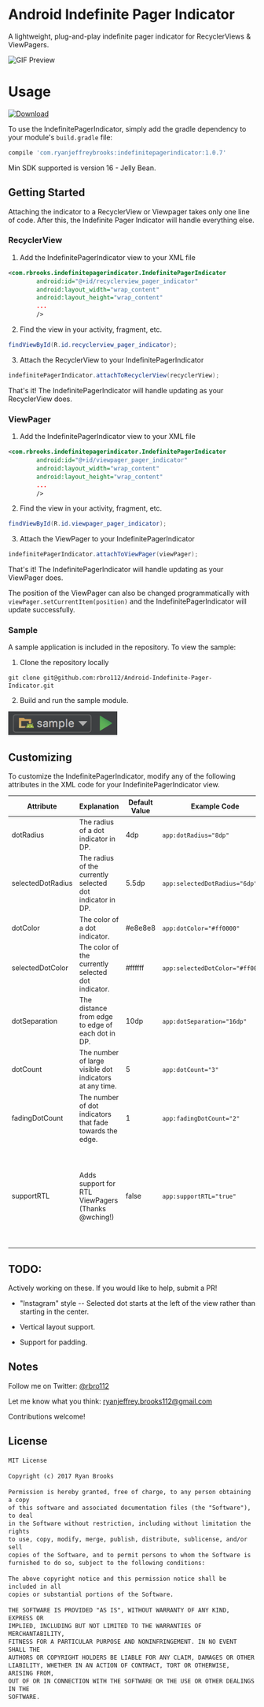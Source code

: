 # Android Indefinite Pager Indicator

A lightweight, plug-and-play indefinite pager indicator for RecyclerViews &amp; ViewPagers.

![GIF Preview](/readme_assets/preview.gif)

# Usage

 [ ![Download](https://api.bintray.com/packages/rbro112/maven/IndefinitePagerIndicator/images/download.svg?version=1.0.7) ](https://bintray.com/rbro112/maven/IndefinitePagerIndicator/1.0.7/link)

To use the IndefinitePagerIndicator, simply add the gradle dependency to your module's `build.gradle` file:

```groovy
compile 'com.ryanjeffreybrooks:indefinitepagerindicator:1.0.7'
```

Min SDK supported is version 16 - Jelly Bean.

## Getting Started

Attaching the indicator to a RecyclerView or Viewpager takes only one line of code. After this, the Indefinite Pager Indicator will handle everything else.

### RecyclerView

1. Add the IndefinitePagerIndicator view to your XML file

```xml
<com.rbrooks.indefinitepagerindicator.IndefinitePagerIndicator
        android:id="@+id/recyclerview_pager_indicator"
        android:layout_width="wrap_content"
        android:layout_height="wrap_content"
        ... 
        />
```

2. Find the view in your activity, fragment, etc.

```java
findViewById(R.id.recyclerview_pager_indicator);
```

3. Attach the RecyclerView to your IndefinitePagerIndicator

```java
indefinitePagerIndicator.attachToRecyclerView(recyclerView);
```

That's it! The IndefinitePagerIndicator will handle updating as your RecyclerView does.

### ViewPager

1. Add the IndefinitePagerIndicator view to your XML file


```xml
<com.rbrooks.indefinitepagerindicator.IndefinitePagerIndicator
        android:id="@+id/viewpager_pager_indicator"
        android:layout_width="wrap_content"
        android:layout_height="wrap_content"
        ... 
        />
```

2. Find the view in your activity, fragment, etc.
   
```java
findViewById(R.id.viewpager_pager_indicator);
```

3. Attach the ViewPager to your IndefinitePagerIndicator

```java
indefinitePagerIndicator.attachToViewPager(viewPager);
```

That's it! The IndefinitePagerIndicator will handle updating as your ViewPager does.

The position of the ViewPager can also be changed programmatically with `viewPager.setCurrentItem(position)` and the IndefinitePagerIndicator will update successfully.

### Sample

A sample application is included in the repository. To view the sample:

1. Clone the repository locally
```shell
git clone git@github.com:rbro112/Android-Indefinite-Pager-Indicator.git
```

2. Build and run the sample module.

![Alt text](/readme_assets/run_sample.png "run sample")


## Customizing

To customize the IndefinitePagerIndicator, modify any of the following attributes in the XML code for your IndefinitePagerIndicator view.

| Attribute             | Explanation                                               | Default Value | Example Code                     |  Result  |
|-----------------------|-----------------------------------------------------------|---------------|----------------------------------|:--------:|
| dotRadius             | The radius of a dot indicator in DP.                      | 4dp           | `app:dotRadius="8dp"`            |     ![Alt text](/readme_assets/dot_radius_sample.png "dotRadius")     |
| selectedDotRadius     | The radius of the currently selected dot indicator in DP. | 5.5dp         | `app:selectedDotRadius="6dp"`    |     ![Alt text](/readme_assets/selected_dot_radius_sample.png "selectedDotRadius")     |
| dotColor              | The color of a dot indicator.                             | #e8e8e8       | `app:dotColor="#ff0000"`         |     ![Alt text](/readme_assets/dot_color_sample.png "dotColor")     |
| selectedDotColor      | The color of the currently selected dot indicator.        | #ffffff       | `app:selectedDotColor="#ff0000"` |     ![Alt text](/readme_assets/selected_dot_color_sample.png "selectedDotColor")     |
| dotSeparation         | The distance from edge to edge of each dot in DP.         | 10dp          | `app:dotSeparation="16dp"`       |     ![Alt text](/readme_assets/dot_separation_sample.png "dotSeparation")     |
| dotCount              | The number of large visible dot indicators at any time.   | 5             | `app:dotCount="3"`               |     ![Alt text](/readme_assets/dot_count_sample.png "dotCount")     |
| fadingDotCount        | The number of dot indicators that fade towards the edge.  | 1             | `app:fadingDotCount="2"`         |     ![Alt text](/readme_assets/fading_dot_count_sample.png "fadingDotCount")     |
| supportRTL            | Adds support for RTL ViewPagers (Thanks @wching!)         | false         | `app:supportRTL="true"`          |     If current layout mode is RTL, indicator will move from right to left with scrolling. |

## TODO:

Actively working on these. If you would like to help, submit a PR!

- "Instagram" style -- Selected dot starts at the left of the view rather than starting in the center.

- Vertical layout support.

- Support for padding.

## Notes

Follow me on Twitter: [@rbro112](https://twitter.com/rbro112)

Let me know what you think: [ryanjeffrey.brooks112@gmail.com](mailto:ryanjeffrey.brooks112@gmail.com)

Contributions welcome!

## License
```
MIT License

Copyright (c) 2017 Ryan Brooks

Permission is hereby granted, free of charge, to any person obtaining a copy
of this software and associated documentation files (the "Software"), to deal
in the Software without restriction, including without limitation the rights
to use, copy, modify, merge, publish, distribute, sublicense, and/or sell
copies of the Software, and to permit persons to whom the Software is
furnished to do so, subject to the following conditions:

The above copyright notice and this permission notice shall be included in all
copies or substantial portions of the Software.

THE SOFTWARE IS PROVIDED "AS IS", WITHOUT WARRANTY OF ANY KIND, EXPRESS OR
IMPLIED, INCLUDING BUT NOT LIMITED TO THE WARRANTIES OF MERCHANTABILITY,
FITNESS FOR A PARTICULAR PURPOSE AND NONINFRINGEMENT. IN NO EVENT SHALL THE
AUTHORS OR COPYRIGHT HOLDERS BE LIABLE FOR ANY CLAIM, DAMAGES OR OTHER
LIABILITY, WHETHER IN AN ACTION OF CONTRACT, TORT OR OTHERWISE, ARISING FROM,
OUT OF OR IN CONNECTION WITH THE SOFTWARE OR THE USE OR OTHER DEALINGS IN THE
SOFTWARE.
```

